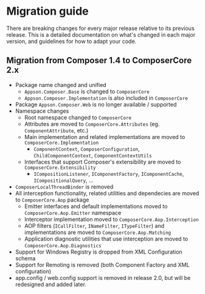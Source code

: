 
# Migration guide

There are breaking changes for every major release relative to its previous release. 
This is a detailed documentation on what's changed in each major version, and guidelines for how to adapt your code.

## Migration from Composer 1.4 to ComposerCore 2.x

* Package name changed and unified
  * `Appson.Composer.Base` is changed to `ComposerCore`
  * `Appson.Composer.Implementation` is also included in `ComposerCore`
* Package `Appson.Composer.Web` is no longer available / supported
* Namespace changes
  * Root namespace changed to `ComposerCore`
  * Attributes are moved to `ComposerCore.Attributes` (eg. `ComponentAttribute`, etc.)
  * Main implementation and related implementations are moved to `ComposerCore.Implementation`
    * `ComponentContext`, `ComposerConfiguration`, `ChildComponentContext`, `ComponentContextUtils`
  * Interfaces that support Composer's extensibility are moved to `ComposerCore.Extensibility`
    * `ICompositionListener`, `IComponentFactory`, `IComponentCache`, `ICompositionalQuery`, ...
* `ComposerLocalThreadBinder` is removed
* All interception functionality, related utilities and dependecies are moved to `ComposerCore.Aop` package
  * Emitter interfaces and default implementations moved to `ComposerCore.Aop.Emitter` namespace
  * Interceptor implementation moved to `ComposerCore.Aop.Interception`
  * AOP filters (`ICallFilter`, `INameFilter`, `ITypeFilter`) and implementations are moved to `ComposerCore.Aop.Matching`
  * Application diagnostic utilities that use interception are moved to `ComposerCore.Aop.Diagnostics`
* Support for Windows Registry is dropped from XML Configuration schema
* Support for Remoting is removed (both Component Factory and XML configuration)
* app.config / web.config support is removed in release 2.0, but will be redesigned and added later.


